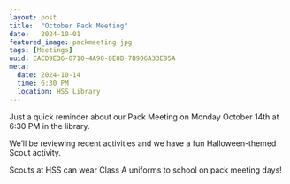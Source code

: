 ```yaml
---
layout: post
title:  "October Pack Meeting"
date:   2024-10-01
featured_image: packmeeting.jpg
tags: [Meetings]
uuid: EACD9E36-0710-4A90-8E8B-7B906A33E95A
meta:
  date: 2024-10-14
  time: 6:30 PM
  location: HSS Library
---
```


Just a quick reminder about our Pack Meeting on Monday October 14th at 6:30 PM in the library.

We’ll be reviewing recent activities and we have a fun Halloween-themed Scout activity.

Scouts at HSS can wear Class A uniforms to school on pack meeting days!
